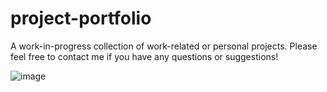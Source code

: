 # project-portfolio
A work-in-progress collection of work-related or personal projects. Please feel free to contact me if you have any questions or suggestions!

![image](https://www.reddit.com/r/ProgrammerHumor/comments/193bseh/butitdoesrun/?rdt=32831)

